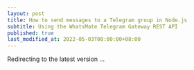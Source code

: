 ```yaml
---
layout: post
title: How to send messages to a Telegram group in Node.js
subtitle: Using the WhatsMate Telegram Gateway REST API
published: true
last_modified_at: 2022-05-03T00:00:00+08:00
---
```




<script>
    function pageRedirect() {
        window.location.replace("/2022-06-23-send-telegram-group-message-nodejs/");
    }      
    setTimeout("pageRedirect()", 1000);
</script>

Redirecting to the latest version ...
